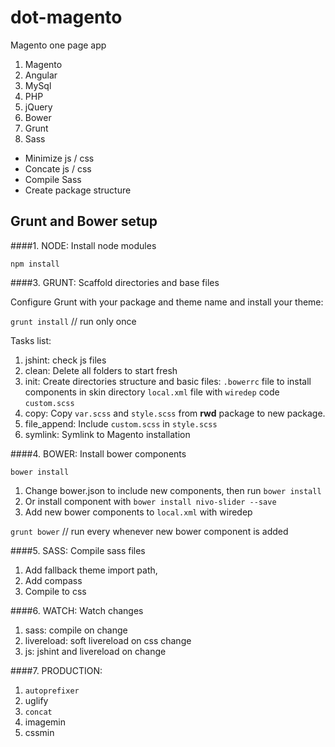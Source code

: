 # dot-magento
Magento one page app

1. Magento
2. Angular
3. MySql
4. PHP
5. jQuery
6. Bower
7. Grunt
8. Sass

- Minimize js / css
- Concate js / css
- Compile Sass
- Create package structure

## Grunt and Bower setup

####1. NODE: Install node modules

`npm install`

####3. GRUNT: Scaffold directories and base files

Configure Grunt with your package and theme name and install your theme:

 `grunt install` // run only once

Tasks list:

1. jshint: check js files
2. clean: Delete all folders to start fresh
3. init: Create directories structure and basic files:
 `.bowerrc` file to install components in skin directory
 `local.xml` file with `wiredep` code
 `custom.scss`
4. copy: Copy `var.scss` and `style.scss` from **rwd** package to new package.
5. file_append: Include `custom.scss` in `style.scss`
6. symlink: Symlink to Magento installation

####4. BOWER: Install bower components

`bower install`

1. Change bower.json to include new components, then run `bower install`
2. Or install component with `bower install nivo-slider --save`
3. Add new bower components to `local.xml` with wiredep

`grunt bower` // run every whenever new bower component is added

####5. SASS: Compile sass files

1. Add fallback theme import path,
2. Add compass
3. Compile to css

####6. WATCH: Watch changes

1. sass: compile on change
2. livereload: soft livereload on css change
3. js: jshint and livereload on change

####7. PRODUCTION:
1. `autoprefixer`
2. uglify
3. `concat`
4. imagemin
5. cssmin